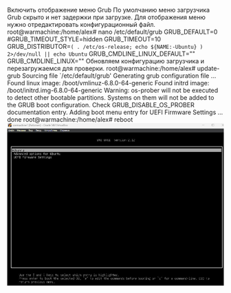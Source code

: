 Включить отображение меню Grub
По умолчанию меню загрузчика Grub скрыто и нет задержки при загрузке. Для отображения меню нужно отредактировать конфигурационный файл.
root@warmachine:/home/alex# nano /etc/default/grub
GRUB_DEFAULT=0
#GRUB_TIMEOUT_STYLE=hidden
GRUB_TIMEOUT=10
GRUB_DISTRIBUTOR=`( . /etc/os-release; echo ${NAME:-Ubuntu} ) 2>/dev/null || echo Ubuntu`
GRUB_CMDLINE_LINUX_DEFAULT=""
GRUB_CMDLINE_LINUX=""
Обновляем конфигурацию загрузчика и перезагружаемся для проверки.
root@warmachine:/home/alex# update-grub
Sourcing file `/etc/default/grub'
Generating grub configuration file ...
Found linux image: /boot/vmlinuz-6.8.0-64-generic
Found initrd image: /boot/initrd.img-6.8.0-64-generic
Warning: os-prober will not be executed to detect other bootable partitions.
Systems on them will not be added to the GRUB boot configuration.
Check GRUB_DISABLE_OS_PROBER documentation entry.
Adding boot menu entry for UEFI Firmware Settings ...
done
root@warmachine:/home/alex# reboot   
![Image alt](https://github.com/RileyTheHorizon/Linux/blob/main/GRUB1.jpg)
